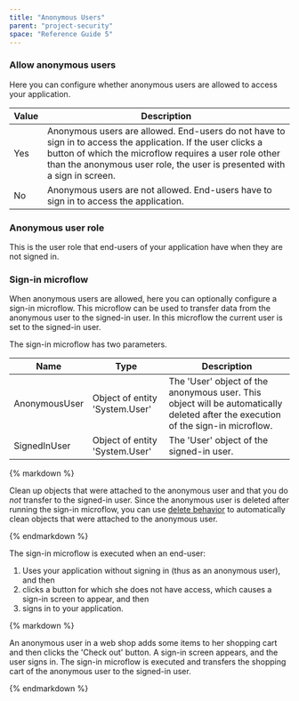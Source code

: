 ```yaml
---
title: "Anonymous Users"
parent: "project-security"
space: "Reference Guide 5"
---
```



### Allow anonymous users

Here you can configure whether anonymous users are allowed to access your application.

<table><thead><tr><th class="confluenceTh">Value</th><th class="confluenceTh">Description</th></tr></thead><tbody><tr><td class="confluenceTd">Yes</td><td class="confluenceTd">Anonymous users are allowed. End-users do not have to sign in to access the application. If the user clicks a button of which the microflow requires a user role other than the anonymous user role, the user is presented with a sign in screen.</td></tr><tr><td class="confluenceTd">No</td><td class="confluenceTd">Anonymous users are not allowed. End-users have to sign in to access the application.</td></tr></tbody></table>

### Anonymous user role

This is the user role that end-users of your application have when they are not signed in.

### Sign-in microflow

When anonymous users are allowed, here you can optionally configure a sign-in microflow. This microflow can be used to transfer data from the anonymous user to the signed-in user. In this microflow the current user is set to the signed-in user.

The sign-in microflow has two parameters.

<table><thead><tr><th class="confluenceTh">Name</th><th class="confluenceTh">Type</th><th class="confluenceTh">Description</th></tr></thead><tbody><tr><td class="confluenceTd">AnonymousUser</td><td class="confluenceTd">Object of entity 'System.User'</td><td class="confluenceTd">The 'User' object of the anonymous user. This object will be automatically deleted after the execution of the sign-in microflow.</td></tr><tr><td class="confluenceTd">SignedInUser</td><td class="confluenceTd">Object of entity 'System.User'</td><td class="confluenceTd">The 'User' object of the signed-in user.</td></tr></tbody></table><div class="alert alert-warning">{% markdown %}

Clean up objects that were attached to the anonymous user and that you do _not_ transfer to the signed-in user. Since the anonymous user is deleted after running the sign-in microflow, you can use [delete behavior](associations) to automatically clean objects that were attached to the anonymous user.

{% endmarkdown %}</div>

The sign-in microflow is executed when an end-user:

1.  Uses your application without signing in (thus as an anonymous user), and then
2.  clicks a button for which she does not have access, which causes a sign-in screen to appear, and then
3.  signs in to your application.

<div class="alert alert-info">{% markdown %}

An anonymous user in a web shop adds some items to her shopping cart and then clicks the 'Check out' button. A sign-in screen appears, and the user signs in. The sign-in microflow is executed and transfers the shopping cart of the anonymous user to the signed-in user.

{% endmarkdown %}</div>
